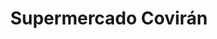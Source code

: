 ---
title: "Supermercado Covirán"
url: /hontanares-de-eresma/supermercado-coviran/
shop: supermercado
---